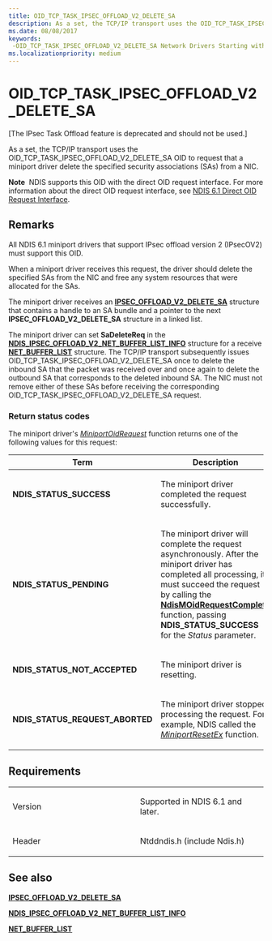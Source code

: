```yaml
---
title: OID_TCP_TASK_IPSEC_OFFLOAD_V2_DELETE_SA
description: As a set, the TCP/IP transport uses the OID_TCP_TASK_IPSEC_OFFLOAD_V2_DELETE_SA OID to request that a miniport driver delete the specified security associations (SAs) from a NIC.
ms.date: 08/08/2017
keywords: 
 -OID_TCP_TASK_IPSEC_OFFLOAD_V2_DELETE_SA Network Drivers Starting with Windows Vista
ms.localizationpriority: medium
---
```


# OID\_TCP\_TASK\_IPSEC\_OFFLOAD\_V2\_DELETE\_SA


\[The IPsec Task Offload feature is deprecated and should not be used.\]

As a set, the TCP/IP transport uses the OID\_TCP\_TASK\_IPSEC\_OFFLOAD\_V2\_DELETE\_SA OID to request that a miniport driver delete the specified security associations (SAs) from a NIC.

**Note**  NDIS supports this OID with the direct OID request interface. For more information about the direct OID request interface, see [NDIS 6.1 Direct OID Request Interface](/windows-hardware/drivers/ddi/_netvista/).

 

## Remarks

All NDIS 6.1 miniport drivers that support IPsec offload version 2 (IPsecOV2) must support this OID.

When a miniport driver receives this request, the driver should delete the specified SAs from the NIC and free any system resources that were allocated for the SAs.

The miniport driver receives an [**IPSEC\_OFFLOAD\_V2\_DELETE\_SA**](/windows-hardware/drivers/ddi/ndis/ns-ndis-_ipsec_offload_v2_delete_sa) structure that contains a handle to an SA bundle and a pointer to the next **IPSEC\_OFFLOAD\_V2\_DELETE\_SA** structure in a linked list.

The miniport driver can set **SaDeleteReq** in the [**NDIS\_IPSEC\_OFFLOAD\_V2\_NET\_BUFFER\_LIST\_INFO**](/windows-hardware/drivers/ddi/ndis/ns-ndis-_ndis_ipsec_offload_v2_net_buffer_list_info) structure for a receive [**NET\_BUFFER\_LIST**](/windows-hardware/drivers/ddi/ndis/ns-ndis-_net_buffer_list) structure. The TCP/IP transport subsequently issues OID\_TCP\_TASK\_IPSEC\_OFFLOAD\_V2\_DELETE\_SA once to delete the inbound SA that the packet was received over and once again to delete the outbound SA that corresponds to the deleted inbound SA. The NIC must not remove either of these SAs before receiving the corresponding OID\_TCP\_TASK\_IPSEC\_OFFLOAD\_V2\_DELETE\_SA request.

### Return status codes

The miniport driver's [*MiniportOidRequest*](/windows-hardware/drivers/ddi/ndis/nc-ndis-miniport_oid_request) function returns one of the following values for this request:

<table>
<colgroup>
<col width="50%" />
<col width="50%" />
</colgroup>
<thead>
<tr class="header">
<th>Term</th>
<th>Description</th>
</tr>
</thead>
<tbody>
<tr class="odd">
<td><p><strong>NDIS_STATUS_SUCCESS</strong></p></td>
<td><p>The miniport driver completed the request successfully.</p></td>
</tr>
<tr class="even">
<td><p><strong>NDIS_STATUS_PENDING</strong></p></td>
<td><p>The miniport driver will complete the request asynchronously. After the miniport driver has completed all processing, it must succeed the request by calling the <a href="/windows-hardware/drivers/ddi/ndis/nf-ndis-ndismoidrequestcomplete" data-raw-source="[&lt;strong&gt;NdisMOidRequestComplete&lt;/strong&gt;](/windows-hardware/drivers/ddi/ndis/nf-ndis-ndismoidrequestcomplete)"><strong>NdisMOidRequestComplete</strong></a> function, passing <strong>NDIS_STATUS_SUCCESS</strong> for the <em>Status</em> parameter.</p></td>
</tr>
<tr class="odd">
<td><p><strong>NDIS_STATUS_NOT_ACCEPTED</strong></p></td>
<td><p>The miniport driver is resetting.</p></td>
</tr>
<tr class="even">
<td><p><strong>NDIS_STATUS_REQUEST_ABORTED</strong></p></td>
<td><p>The miniport driver stopped processing the request. For example, NDIS called the <a href="/windows-hardware/drivers/ddi/ndis/nc-ndis-miniport_reset" data-raw-source="[&lt;em&gt;MiniportResetEx&lt;/em&gt;](/windows-hardware/drivers/ddi/ndis/nc-ndis-miniport_reset)"><em>MiniportResetEx</em></a> function.</p></td>
</tr>
</tbody>
</table>

 

## Requirements

<table>
<colgroup>
<col width="50%" />
<col width="50%" />
</colgroup>
<tbody>
<tr class="odd">
<td><p>Version</p></td>
<td><p>Supported in NDIS 6.1 and later.</p></td>
</tr>
<tr class="even">
<td><p>Header</p></td>
<td>Ntddndis.h (include Ndis.h)</td>
</tr>
</tbody>
</table>

## See also


[**IPSEC\_OFFLOAD\_V2\_DELETE\_SA**](/windows-hardware/drivers/ddi/ndis/ns-ndis-_ipsec_offload_v2_delete_sa)

[**NDIS\_IPSEC\_OFFLOAD\_V2\_NET\_BUFFER\_LIST\_INFO**](/windows-hardware/drivers/ddi/ndis/ns-ndis-_ndis_ipsec_offload_v2_net_buffer_list_info)

[**NET\_BUFFER\_LIST**](/windows-hardware/drivers/ddi/ndis/ns-ndis-_net_buffer_list)

